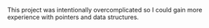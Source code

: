 This project was intentionally overcomplicated so I could gain more experience with pointers and data structures.
